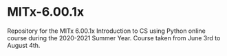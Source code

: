 # MITx-6.00.1x
Repository for the MITx 6.00.1x Introduction to CS using Python online course during the 2020-2021 Summer Year. 
Course taken from June 3rd to August 4th. 
